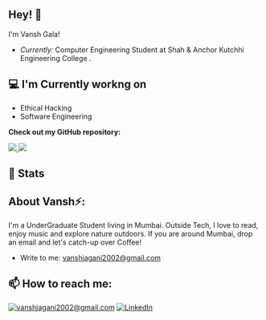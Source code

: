 <!-- ![Lakshmanan Meiyappan Banner Image](./banner.png) -->
<!-- <h2 align='center'>Lakshmanan Meiyappan @ Laxmena</h2>
<p align='center'><b>Graduate Student at University of Illinois at Chicago</b></p> -->

<h2>Hey! 👋</h2>

<!-- [![Visitor](https://visitor-badge.laobi.icu/badge?page_id=laxmena.laxmena)](https://github.com/laxmena) [![GitHub followers](https://img.shields.io/github/followers/laxmena.svg?style=social&label=Follow)](https://github.com/laxmena?tab=followers) -->

I'm Vansh Gala! 
- <i>Currently:</i> Computer Engineering Student at Shah & Anchor Kutchhi Engineering College . 
<!-- - <i>Previously:</i> Full Stack Software Engineer at Zoho Corporation. -->

<h2>💻 I'm Currently workng on</h2>

- Ethical Hacking
- Software Engineering


__Check out my GitHub repository:__

<div>
  <p>
    <a href="#">
      <img src="#" />
    </a>
    <a href="#">
      <img src="#" />
    </a>
  </p>
</div>

<h2>👀 Stats</h2>

<div>
<!--   <p align="center">
    <b><em>Now listening to:</em></b> <br/>
    <img src="https://spotify-github-profile.vercel.app/api/view?uid=lakshmanan.meiyappan&cover_image=true&theme=novatorem" alt="Now Listenting to" />
  </p> -->
  
  <p align="center">
  <!-- <b><em>GitHub Stats:</em></b> <br/>
    <img src="https://github-readme-streak-stats.herokuapp.com/?user=laxmena" alt="GitHub Stats" /> <br/><br/>
  <b><em>Programming activity (Last 7 days):</em></b> <br/>
    <img src="https://github-readme-stats.vercel.app/api/wakatime?username=laxmena" alt="WakaTime" /> -->
  </p>
</div>

<h2> About Vansh⚡:</h2>

I'm a UnderGraduate Student living in Mumbai. Outside Tech, I love to read, enjoy music and explore nature outdoors. If you are around Mumbai, drop an email and let's catch-up over Coffee!
 
<!-- - Check out my Blog: [https://laxmena.com](https://laxmena.com) -->
<!-- - Know more about me: [About Laxmena](https://laxmena.com/pages/about) -->
- Write to me: [vanshjagani2002@gmail.com](mailto:vanshjagani2002@gmail.com)

<h2>📫 How to reach me:</h2>

<a href="mailto:vanshjagani2002@gmail.com">![vanshjagani2002@gmail.com](https://img.shields.io/badge/Gmail-D14836?style=for-the-badge&logo=gmail&logoColor=white)</a> <a href="www.linkedin.com/in/vansh-gala">![LinkedIn](https://img.shields.io/badge/LinkedIn-0077B5?style=for-the-badge&logo=linkedin&logoColor=white)</a>
